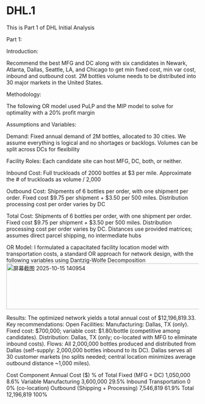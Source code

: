 # DHL.1
This is Part 1 of DHL Initial Analysis

Part 1:

Introduction:

Recommend the best MFG and DC along with six candidates in Newark, Atlanta, Dallas, Seattle, LA, and Chicago to get min fixed cost, min var cost, inbound and outbound cost. 2M bottles volume needs to be distributed into 30 major markets in the United States. 

Methodology:

The following OR model used PuLP and the MIP model to solve for optimality with a 20% profit margin

Assumptions and Variables:

Demand: Fixed annual demand of 2M bottles, allocated to 30 cities. We assume everything is logical and no shortages or backlogs. Volumes can be split across DCs for flexibility

Facility Roles: Each candidate site can host MFG, DC, both, or neither.

Inbound Cost: Full truckloads of 2000 bottles at $3 per mile. Approximate the # of truckloads as volume / 2,000

Outbound Cost: Shipments of 6 bottles per order, with one shipment per order. Fixed cost $9.75 per shipment + $3.50 per 500 miles. Distribution processing cost per order varies by DC

Total Cost: Shipments of 6 bottles per order, with one shipment per order. Fixed cost $9.75 per shipment + $3.50 per 500 miles. Distribution processing cost per order varies by DC. Distances use provided matrices; assumes direct parcel shipping, no intermediate hubs


OR Model: 
I formulated a capacitated facility location model with transportation costs, a standard OR approach for network design, with the following variables using Dantzig-Wolfe Decomposition
<img width="1201" height="120" alt="屏幕截图 2025-10-15 140954" src="https://github.com/user-attachments/assets/339bb7ec-2d63-4832-8c95-e6bbf480283d" />

Results: 
The optimized network yields a total annual cost of $12,196,819.33. Key recommendations:
	Open Facilities: 
	Manufacturing: Dallas, TX (only). Fixed cost: $700,000; variable cost: $1.80/bottle (competitive among candidates).
	Distribution: Dallas, TX (only; co-located with MFG to eliminate inbound costs).
	Flows: 
	All 2,000,000 bottles produced and distributed from Dallas (self-supply: 2,000,000 bottles inbound to its DC).
	Dallas serves all 30 customer markets (no splits needed; central location minimizes average outbound distance ~1,000 miles).

Cost Component	Annual Cost ($)	% of Total
Fixed (MFG + DC)	1,050,000	8.6%
Variable Manufacturing	3,600,000	29.5%
Inbound Transportation	0	0% (co-location)
Outbound (Shipping + Processing)	7,546,819	61.9%
Total	12,196,819	100%

